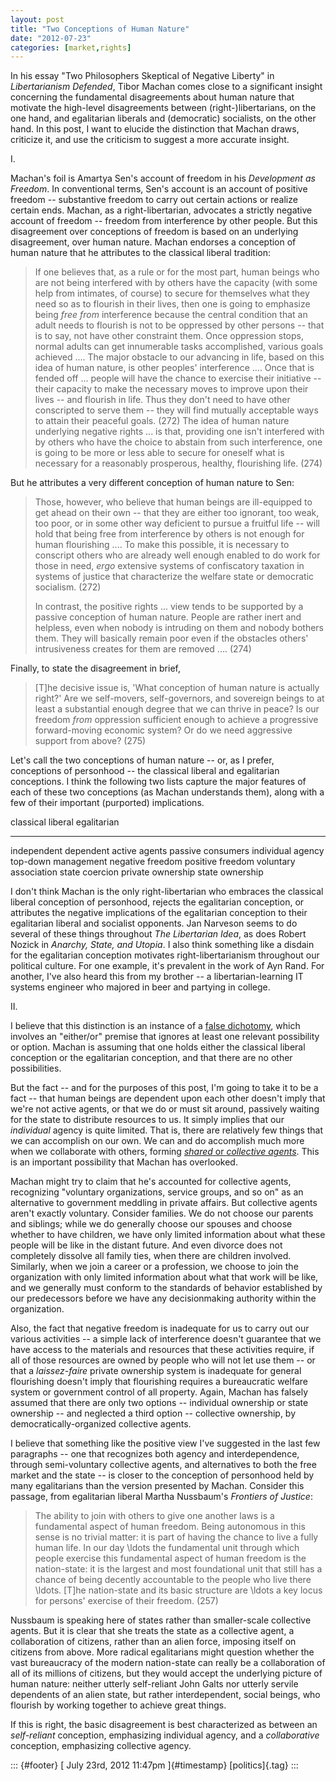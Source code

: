 ```yaml
---
layout: post
title: "Two Conceptions of Human Nature"
date: "2012-07-23"
categories: [market,rights]
---
```



In his essay "Two Philosophers Skeptical of Negative Liberty" in *Libertarianism Defended*, Tibor Machan comes close to a significant insight concerning the fundamental disagreements about human nature that motivate the high-level disagreements between (right-)libertarians, on the one hand, and egalitarian liberals and (democratic) socialists, on the other hand. In this post, I want to elucide the distinction that Machan draws, criticize it, and use the criticism to suggest a more accurate insight.

I.

Machan's foil is Amartya Sen's account of freedom in his *Development as Freedom*. In conventional terms, Sen's account is an account of positive freedom -- substantive freedom to carry out certain actions or realize certain ends. Machan, as a right-libertarian, advocates a strictly negative account of freedom -- freedom from interference by other people. But this disagreement over conceptions of freedom is based on an underlying disagreement, over human nature. Machan endorses a conception of human nature that he attributes to the classical liberal tradition:

> If one believes that, as a rule or for the most part, human beings who are not being interfered with by others have the capacity (with some help from intimates, of course) to secure for themselves what they need so as to flourish in their lives, then one is going to emphasize being *free from* interference because the central condition that an adult needs to flourish is not to be oppressed by other persons -- that is to say, not have other constraint them. Once oppression stops, normal adults can get innumerable tasks accomplished, various goals achieved .... The major obstacle to our advancing in life, based on this idea of human nature, is other peoples' interference .... Once that is fended off ... people will have the chance to exercise their initiative -- their capacity to make the necessary moves to improve upon their lives -- and flourish in life. Thus they don't need to have other conscripted to serve them -- they will find mutually acceptable ways to attain their peaceful goals. (272) The idea of human nature underlying negative rights ... is that, providing one isn't interfered with by others who have the choice to abstain from such interference, one is going to be more or less able to secure for oneself what is necessary for a reasonably prosperous, healthy, flourishing life. (274)

But he attributes a very different conception of human nature to Sen:

> Those, however, who believe that human beings are ill-equipped to get ahead on their own -- that they are either too ignorant, too weak, too poor, or in some other way deficient to pursue a fruitful life -- will hold that being free from interference by others is not enough for human flourishing .... To make this possible, it is necessary to conscript others who are already well enough enabled to do work for those in need, *ergo* extensive systems of confiscatory taxation in systems of justice that characterize the welfare state or democratic socialism. (272)
>
> In contrast, the positive rights ... view tends to be supported by a passive conception of human nature. People are rather inert and helpless, even when nobody is intruding on them and nobody bothers them. They will basically remain poor even if the obstacles others' intrusiveness creates for them are removed .... (274)

Finally, to state the disagreement in brief,

> \[T\]he decisive issue is, 'What conception of human nature is actually right?' Are we self-movers, self-governors, and sovereign beings to at least a substantial enough degree that we can thrive in peace? Is our freedom *from* oppression sufficient enough to achieve a progressive forward-moving economic system? Or do we need aggressive support from above? (275)

Let's call the two conceptions of human nature -- or, as I prefer, conceptions of personhood -- the classical liberal and egalitarian conceptions. I think the following two lists capture the major features of each of these two conceptions (as Machan understands them), along with a few of their important (purported) implications.

  classical liberal       egalitarian
  ----------------------- ---------------------
  independent             dependent
  active agents           passive consumers
  individual agency       top-down management
  negative freedom        positive freedom
  voluntary association   state coercion
  private ownership       state ownership

I don't think Machan is the only right-libertarian who embraces the classical liberal conception of personhood, rejects the egalitarian conception, or attributes the negative implications of the egalitarian conception to their egalitarian liberal and socialist opponents. Jan Narveson seems to do several of these things throughout *The Libertarian Idea*, as does Robert Nozick in *Anarchy, State, and Utopia*. I also think something like a disdain for the egalitarian conception motivates right-libertarianism throughout our political culture. For one example, it's prevalent in the work of Ayn Rand. For another, I've also heard this from my brother -- a libertarian-learning IT systems engineer who majored in beer and partying in college.

II.

I believe that this distinction is an instance of a [false dichotomy](http://www.fallacyfiles.org/eitheror.html), which involves an "either/or" premise that ignores at least one relevant possibility or option. Machan is assuming that one holds either the classical liberal conception or the egalitarian conception, and that there are no other possibilities.

But the fact -- and for the purposes of this post, I'm going to take it to be a fact -- that human beings are dependent upon each other doesn't imply that we're not active agents, or that we do or must sit around, passively waiting for the state to distribute resources to us. It simply implies that our *individual* agency is quite limited. That is, there are relatively few things that we can accomplish on our own. We can and do accomplish much more when we collaborate with others, forming [*shared* or *collective agents*](http://plato.stanford.edu/entries/shared-agency/). This is an important possibility that Machan has overlooked.

Machan might try to claim that he's accounted for collective agents, recognizing "voluntary organizations, service groups, and so on" as an alternative to government meddling in private affairs. But collective agents aren't exactly voluntary. Consider families. We do not choose our parents and siblings; while we do generally choose our spouses and choose whether to have children, we have only limited information about what these people will be like in the distant future. And even divorce does not completely dissolve all family ties, when there are children involved. Similarly, when we join a career or a profession, we choose to join the organization with only limited information about what that work will be like, and we generally must conform to the standards of behavior established by our predecessors before we have any decisionmaking authority within the organization.

Also, the fact that negative freedom is inadequate for us to carry out our various activities -- a simple lack of interference doesn't guarantee that we have access to the materials and resources that these activities require, if all of those resources are owned by people who will not let use them -- or that a *laissez-faire* private ownership system is inadequate for general flourishing doesn't imply that flourishing requires a bureaucratic welfare system or government control of all property. Again, Machan has falsely assumed that there are only two options -- individual ownership or state ownership -- and neglected a third option -- collective ownership, by democratically-organized collective agents.

I believe that something like the positive view I've suggested in the last few paragraphs -- one that recognizes both agency and interdependence, through semi-voluntary collective agents, and alternatives to both the free market and the state -- is closer to the conception of personhood held by many egalitarians than the version presented by Machan. Consider this passage, from egalitarian liberal Martha Nussbaum's *Frontiers of Justice*:

> The ability to join with others to give one another laws is a fundamental aspect of human freedom. Being autonomous in this sense is no trivial matter: it is part of having the chance to live a fully human life. In our day \\ldots the fundamental unit through which people exercise this fundamental aspect of human freedom is the nation-state: it is the largest and most foundational unit that still has a chance of being decently accountable to the people who live there \\ldots. \[T\]he nation-state and its basic structure are \\ldots a key locus for persons' exercise of their freedom. (257)

Nussbaum is speaking here of states rather than smaller-scale collective agents. But it is clear that she treats the state as a collective agent, a collaboration of citizens, rather than an alien force, imposing itself on citizens from above. More radical egalitarians might question whether the vast bureaucracy of the modern nation-state can really be a collaboration of all of its millions of citizens, but they would accept the underlying picture of human nature: neither utterly self-reliant John Galts nor utterly servile dependents of an alien state, but rather interdependent, social beings, who flourish by working together to achieve great things.

If this is right, the basic disagreement is best characterized as between an *self-reliant* conception, emphasizing individual agency, and a *collaborative* conception, emphasizing collective agency.

::: {#footer}
[ July 23rd, 2012 11:47pm ]{#timestamp} [politics]{.tag}
:::





